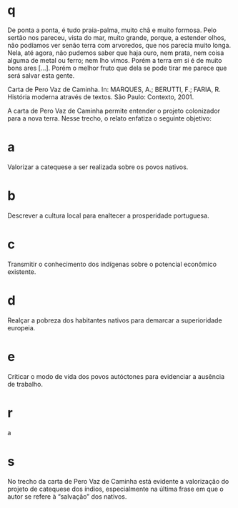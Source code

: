 # q
De ponta a ponta, é tudo praia-palma, muito chã e muito formosa. Pelo sertão nos pareceu, vista do mar, muito grande, porque, a estender olhos, não podíamos ver senão terra com arvoredos, que nos parecia muito longa. Nela, até agora, não pudemos saber que haja ouro, nem prata, nem coisa alguma de metal ou ferro; nem lho vimos. Porém a terra em si é de muito bons ares \[...]. Porém o melhor fruto que dela se pode tirar me parece que será salvar esta gente.

Carta de Pero Vaz de Caminha. In: MARQUES, A.; BERUTTI, F.; FARIA, R. História moderna através de textos. São Paulo: Contexto, 2001.

A carta de Pero Vaz de Caminha permite entender o projeto colonizador para a nova terra. Nesse trecho, o relato enfatiza o seguinte objetivo:

# a
Valorizar a catequese a ser realizada sobre os povos nativos.

# b
Descrever a cultura local para enaltecer a prosperidade portuguesa.

# c
Transmitir o conhecimento dos indígenas sobre o potencial econômico existente.

# d
Realçar a pobreza dos habitantes nativos para demarcar a superioridade europeia.

# e
Criticar o modo de vida dos povos autóctones para evidenciar a ausência de trabalho.

# r
a

# s
No trecho da carta de Pero Vaz de Caminha está evidente a valorização do projeto de catequese dos índios, especialmente na última frase em que o autor se refere à “salvação” dos nativos.
